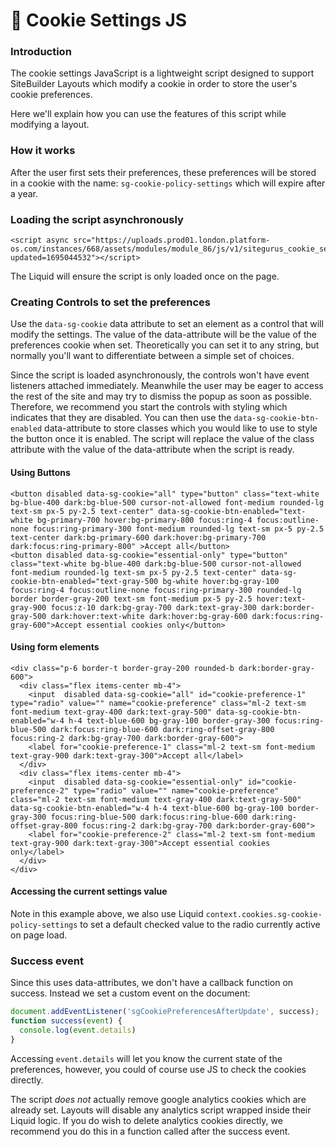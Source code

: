 # 🔹 Cookie Settings JS

### Introduction <a href="#introduction" id="introduction"></a>

The cookie settings JavaScript is a lightweight script designed to support SiteBuilder Layouts which modify a cookie in order to store the user's cookie preferences.

Here we'll explain how you can use the features of this script while modifying a layout.

### How it works <a href="#how-it-works" id="how-it-works"></a>

After the user first sets their preferences, these preferences will be stored in a cookie with the name: `sg-cookie-policy-settings` which will expire after a year.

### Loading the script asynchronously <a href="#loading-the-script-asynchronously" id="loading-the-script-asynchronously"></a>

```liquid
<script async src="https://uploads.prod01.london.platform-os.com/instances/668/assets/modules/module_86/js/v1/sitegurus_cookie_settings.js?updated=1695044532"></script>
```

The Liquid will ensure the script is only loaded once on the page.

### Creating Controls to set the preferences <a href="#creating-controls-to-set-the-preferences" id="creating-controls-to-set-the-preferences"></a>

Use the `data-sg-cookie` data attribute to set an element as a control that will modify the settings. The value of the data-attribute will be the value of the preferences cookie when set. Theoretically you can set it to any string, but normally you'll want to differentiate between a simple set of choices.

Since the script is loaded asynchronously, the controls won't have event listeners attached immediately. Meanwhile the user may be eager to access the rest of the site and may try to dismiss the popup as soon as possible. Therefore, we recommend you start the controls with styling which indicates that they are disabled. You can then use the `data-sg-cookie-btn-enabled` data-attribute to store classes which you would like to use to style the button once it is enabled. The script will replace the value of the class attribute with the value of the data-attribute when the script is ready.

#### Using Buttons <a href="#using-buttons" id="using-buttons"></a>

```liquid
<button disabled data-sg-cookie="all" type="button" class="text-white bg-blue-400 dark:bg-blue-500 cursor-not-allowed font-medium rounded-lg text-sm px-5 py-2.5 text-center" data-sg-cookie-btn-enabled="text-white bg-primary-700 hover:bg-primary-800 focus:ring-4 focus:outline-none focus:ring-primary-300 font-medium rounded-lg text-sm px-5 py-2.5 text-center dark:bg-primary-600 dark:hover:bg-primary-700 dark:focus:ring-primary-800" >Accept all</button>
<button disabled data-sg-cookie="essential-only" type="button" class="text-white bg-blue-400 dark:bg-blue-500 cursor-not-allowed font-medium rounded-lg text-sm px-5 py-2.5 text-center" data-sg-cookie-btn-enabled="text-gray-500 bg-white hover:bg-gray-100 focus:ring-4 focus:outline-none focus:ring-primary-300 rounded-lg border border-gray-200 text-sm font-medium px-5 py-2.5 hover:text-gray-900 focus:z-10 dark:bg-gray-700 dark:text-gray-300 dark:border-gray-500 dark:hover:text-white dark:hover:bg-gray-600 dark:focus:ring-gray-600">Accept essential cookies only</button>
```

#### Using form elements <a href="#using-form-elements" id="using-form-elements"></a>

```liquid
<div class="p-6 border-t border-gray-200 rounded-b dark:border-gray-600">
  <div class="flex items-center mb-4">
    <input  disabled data-sg-cookie="all" id="cookie-preference-1" type="radio" value="" name="cookie-preference" class="ml-2 text-sm font-medium text-gray-400 dark:text-gray-500" data-sg-cookie-btn-enabled="w-4 h-4 text-blue-600 bg-gray-100 border-gray-300 focus:ring-blue-500 dark:focus:ring-blue-600 dark:ring-offset-gray-800 focus:ring-2 dark:bg-gray-700 dark:border-gray-600">
    <label for="cookie-preference-1" class="ml-2 text-sm font-medium text-gray-900 dark:text-gray-300">Accept all</label>
  </div>
  <div class="flex items-center mb-4">
    <input  disabled data-sg-cookie="essential-only" id="cookie-preference-2" type="radio" value="" name="cookie-preference" class="ml-2 text-sm font-medium text-gray-400 dark:text-gray-500" data-sg-cookie-btn-enabled="w-4 h-4 text-blue-600 bg-gray-100 border-gray-300 focus:ring-blue-500 dark:focus:ring-blue-600 dark:ring-offset-gray-800 focus:ring-2 dark:bg-gray-700 dark:border-gray-600">
    <label for="cookie-preference-2" class="ml-2 text-sm font-medium text-gray-900 dark:text-gray-300">Accept essential cookies only</label>
  </div>
</div>
```

#### Accessing the current settings value <a href="#accessing-the-current-settings-value" id="accessing-the-current-settings-value"></a>

Note in this example above, we also use Liquid `context.cookies.sg-cookie-policy-settings` to set a default checked value to the radio currently active on page load.

### Success event <a href="#success-event" id="success-event"></a>

Since this uses data-attributes, we don't have a callback function on success. Instead we set a custom event on the document:

```javascript
document.addEventListener('sgCookiePreferencesAfterUpdate', success);
function success(event) {
  console.log(event.details)
}
```

Accessing `event.details` will let you know the current state of the preferences, however, you could of course use JS to check the cookies directly.

The script _does not_ actually remove google analytics cookies which are already set. Layouts will disable any analytics script wrapped inside their Liquid logic. If you do wish to delete analytics cookies directly, we recommend you do this in a function called after the success event.
